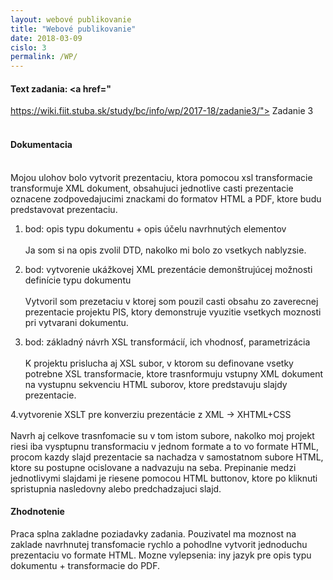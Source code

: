 ```yaml
---
layout: webové publikovanie
title: "Webové publikovanie"
date: 2018-03-09
cislo: 3
permalink: /WP/
---
```

#### Text zadania: <a href="
https://wiki.fiit.stuba.sk/study/bc/info/wp/2017-18/zadanie3/"> Zadanie 3</a> <br><br>

#### Dokumentacia

<br>
Mojou ulohov bolo vytvorit prezentaciu, ktora pomocou xsl transformacie transformuje XML dokument, obsahujuci jednotlive casti prezentacie
oznacene zodpovedajucimi znackami do formatov HTML a PDF, ktore budu predstavovat prezentaciu.

1. bod: opis typu dokumentu + opis účelu navrhnutých elementov
<br> <br>
Ja som si na opis zvolil DTD, nakolko mi bolo zo vsetkych nablyzsie.

2. bod: vytvorenie ukážkovej XML prezentácie demonštrujúcej možnosti definície typu dokumentu
<br><br>
Vytvoril som prezetaciu v ktorej som pouzil casti obsahu zo zaverecnej prezentacie projektu PIS, 
ktory demonstruje vyuzitie vsetkych moznosti pri vytvarani dokumentu.

3. bod: základný návrh XSL transformácií, ich vhodnosť, parametrizácia
<br><br>
K projektu prislucha aj XSL subor, v ktorom su definovane vsetky potrebne XSL transformacie, ktore trasnformuju vstupny
XML dokument na vystupnu sekvenciu HTML suborov, ktore predstavuju slajdy prezentacie.


4.vytvorenie XSLT pre konverziu prezentácie z XML -> XHTML+CSS
<br><br>
Navrh aj celkove trasnfomacie su v tom istom subore, nakolko moj projekt riesi iba vysptupnu transformaciu v jednom formate
a to vo formate HTML, procom kazdy slajd prezentacie sa nachadza v samostatnom subore HTML, ktore su postupne ocislovane a nadvazuju na seba. Prepinanie medzi jednotlivymi slajdami je riesene pomocou HTML buttonov, ktore po kliknuti spristupnia nasledovny alebo predchadzajuci slajd.

#### Zhodnotenie
Praca splna zakladne poziadavky zadania. Pouzivatel ma moznost na zaklade navrhnutej transfomacie 
rychlo a pohodlne vytvorit jednoduchu prezentaciu vo formate HTML. Mozne vylepsenia: iny jazyk pre opis typu dokumentu + transformacie do PDF.
